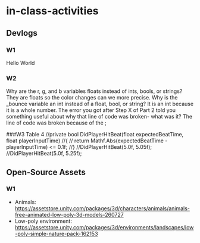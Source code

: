 # in-class-activities
## Devlogs
### W1
Hello World

### W2
Why are the r, g, and b variables floats instead of ints, bools, or strings?
They are floats so the color changes can we more precise.
Why is the _bounce variable an int instead of a float, bool, or string?
It is an int because it is a whole number.
The error you got after Step X of Part 2 told you something useful about why that line of code was broken- what was it?
The line of code was broken because of the ;

###W3
Table 4
//private bool DidPlayerHitBeat(float expectedBeatTime, float playerInputTime)
//{
//    return Mathf.Abs(expectedBeatTime - playerInputTime) <= 0.1f;
//}
//DidPlayerHitBeat(5.0f, 5.05f);   
//DidPlayerHitBeat(5.0f, 5.25f);  


## Open-Source Assets
### W1
- Animals: https://assetstore.unity.com/packages/3d/characters/animals/animals-free-animated-low-poly-3d-models-260727 
- Low-poly environment: https://assetstore.unity.com/packages/3d/environments/landscapes/low-poly-simple-nature-pack-162153 
